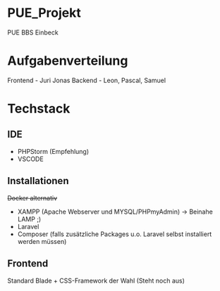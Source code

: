 # PUE_Projekt
PUE BBS Einbeck

# Aufgabenverteilung
Frontend - Juri Jonas
Backend - Leon, Pascal, Samuel

# Techstack
## IDE
 - PHPStorm (Empfehlung)
 - VSCODE
## Installationen
~~Docker alternativ~~ 
- XAMPP (Apache Webserver und MYSQL/PHPmyAdmin) -> Beinahe LAMP ;)
- Laravel
- Composer (falls zusätzliche Packages u.o. Laravel selbst installiert werden müssen) 
## Frontend
Standard Blade + CSS-Framework der Wahl (Steht noch aus)
